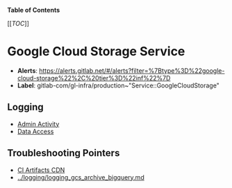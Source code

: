 <!-- MARKER: do not edit this section directly. Edit services/service-catalog.yml then run scripts/generate-docs -->

**Table of Contents**

[[_TOC_]]

# Google Cloud Storage Service

* **Alerts**: <https://alerts.gitlab.net/#/alerts?filter=%7Btype%3D%22google-cloud-storage%22%2C%20tier%3D%22inf%22%7D>
* **Label**: gitlab-com/gl-infra/production~"Service::GoogleCloudStorage"

## Logging

* [Admin Activity](https://cloudlogging.app.goo.gl/Htfsfyye1PeAfc1r6)
* [Data Access](https://cloudlogging.app.goo.gl/fSJgyQ1k1Fupsqb1A)

## Troubleshooting Pointers

* [CI Artifacts CDN](artifacts-cdn.md)
* [../logging/logging_gcs_archive_bigquery.md](../logging/logging_gcs_archive_bigquery.md)
<!-- END_MARKER -->

<!-- ## Summary -->

<!-- ## Architecture -->

<!-- ## Performance -->

<!-- ## Scalability -->

<!-- ## Availability -->

<!-- ## Durability -->

<!-- ## Security/Compliance -->

<!-- ## Monitoring/Alerting -->

<!-- ## Links to further Documentation -->
